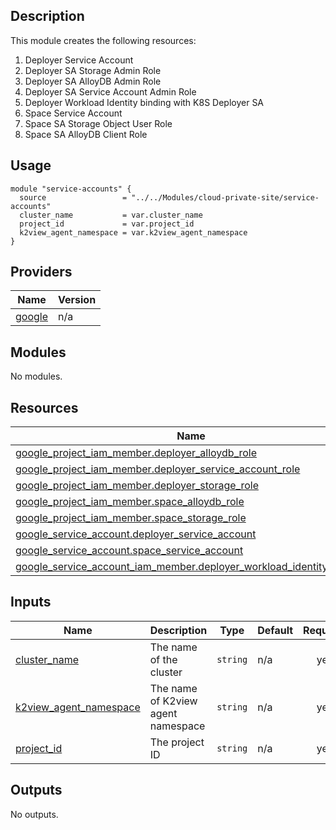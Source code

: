 ## Description
This module creates the following resources:
1. Deployer Service Account
2. Deployer SA Storage Admin Role
3. Deployer SA AlloyDB Admin Role
4. Deployer SA Service Account Admin Role
5. Deployer Workload Identity binding with K8S Deployer SA
6. Space Service Account
7. Space SA Storage Object User Role
8. Space SA AlloyDB Client Role

## Usage
```hcl
module "service-accounts" {
  source                 = "../../Modules/cloud-private-site/service-accounts"
  cluster_name           = var.cluster_name
  project_id             = var.project_id
  k2view_agent_namespace = var.k2view_agent_namespace
}
```

## Providers

| Name | Version |
|------|---------|
| <a name="provider_google"></a> [google](#provider\_google) | n/a |

## Modules

No modules.

## Resources

| Name | Type |
|------|------|
| [google_project_iam_member.deployer_alloydb_role](https://registry.terraform.io/providers/hashicorp/google/latest/docs/resources/project_iam_member) | resource |
| [google_project_iam_member.deployer_service_account_role](https://registry.terraform.io/providers/hashicorp/google/latest/docs/resources/project_iam_member) | resource |
| [google_project_iam_member.deployer_storage_role](https://registry.terraform.io/providers/hashicorp/google/latest/docs/resources/project_iam_member) | resource |
| [google_project_iam_member.space_alloydb_role](https://registry.terraform.io/providers/hashicorp/google/latest/docs/resources/project_iam_member) | resource |
| [google_project_iam_member.space_storage_role](https://registry.terraform.io/providers/hashicorp/google/latest/docs/resources/project_iam_member) | resource |
| [google_service_account.deployer_service_account](https://registry.terraform.io/providers/hashicorp/google/latest/docs/resources/service_account) | resource |
| [google_service_account.space_service_account](https://registry.terraform.io/providers/hashicorp/google/latest/docs/resources/service_account) | resource |
| [google_service_account_iam_member.deployer_workload_identity_binding](https://registry.terraform.io/providers/hashicorp/google/latest/docs/resources/service_account_iam_member) | resource |

## Inputs

| Name | Description | Type | Default | Required |
|------|-------------|------|---------|:--------:|
| <a name="input_cluster_name"></a> [cluster\_name](#input\_cluster\_name) | The name of the cluster | `string` | n/a | yes |
| <a name="input_k2view_agent_namespace"></a> [k2view\_agent\_namespace](#input\_k2view\_agent\_namespace) | The name of K2view agent namespace | `string` | n/a | yes |
| <a name="input_project_id"></a> [project\_id](#input\_project\_id) | The project ID | `string` | n/a | yes |

## Outputs

No outputs.